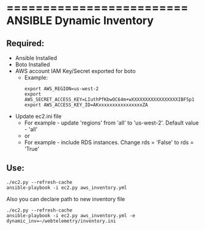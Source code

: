 =========================
ANSIBLE Dynamic Inventory
=========================

Required:
--------
  * Ansible Installed
  * Boto Installed
  * AWS account IAM Key/Secret exported for boto
    * Example:
      ```
      export AWS_REGION=us-west-2
      export AWS_SECRET_ACCESS_KEY=LIuthPfKbwOC64m+wXXXXXXXXXXXXXXXXXIBF5p1
      export AWS_ACCESS_KEY_ID=AKxxxxxxxxxxxxxxxxZA
      ```
  * Update ec2.ini file
    * For example - update 'regions' from 'all' to 'us-west-2'. Default value - 'all'
    * or
    * For example - include RDS instances. Change rds = 'False' to rds = 'True'



Use:
---

```
./ec2.py --refresh-cache
ansible-playbook -i ec2.py aws_inventory.yml
```

Also you can declare path to new inventory file

```
./ec2.py --refresh-cache
ansible-playbook -i ec2.py aws_inventory.yml -e dynamic_inv=~/webtelemetry/inventory.ini
```

